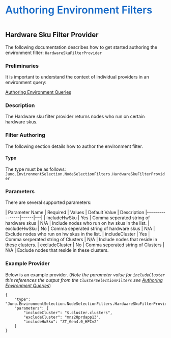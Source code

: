 ﻿<div style="font-size:24pt;font-weight:600;color:#1569C7">Authoring Environment Filters</div>
<br/>

## Hardware Sku Filter Provider

The following documentation describes how to get started authoring the environment filter:
`HardwareSkuFilterProvider`

### Preliminaries
It is important to understand the context of individual providers in an environment query:  

[Authoring Environment Queries](./Authoring-EnvironmentQueries.md)

### Description
The Hardware sku filter provider returns nodes who run on certain hardware skus.


### Filter Authoring
The following section details how to author the environment filter.

#### Type
The type must be as follows: `Juno.EnvironmentSelection.NodeSelectionFilters.HardwareSkuFilterProvider`

### Parameters
There are several supported parameters:

| Parameter Name | Required | Values | Default Value | Description
|----------------|------|---|
| includeHwSku | Yes | Comma seperated string of hardware skus | N/A | Include nodes who run on hw skus in the list.
| excludeHwSku | No | Comma seperated string of hardware skus | N/A | Exclude nodes who run on hw skus in the list.
| includeCluster | Yes | Comma serperated string of Clusters | N/A | Include nodes that reside in these clusters.
| excludeCluster | No | Comma seperated string of Clusters | N/A | Exclude nodes that reside in these clusters. 

### Example Provider
Below is an example provider. (_Note the parameter value for `includeCluster` this references the output from the
`ClusterSelectionFilters` see [Authoring Environment Queries](./Authoring-EnvironmentQueries.md)_)

```
{
    "type": "Juno.EnvironmentSelection.NodeSelectionFilters.HardwareSkuFilterProvider",
    "parameters": {
        "includeCluster": "$.cluster.clusters",
        "excludeCluster": "mnz20prdapp13",
        "includeHwSku": "ZT_Gen4.0_HPCv2"
    }
}
```